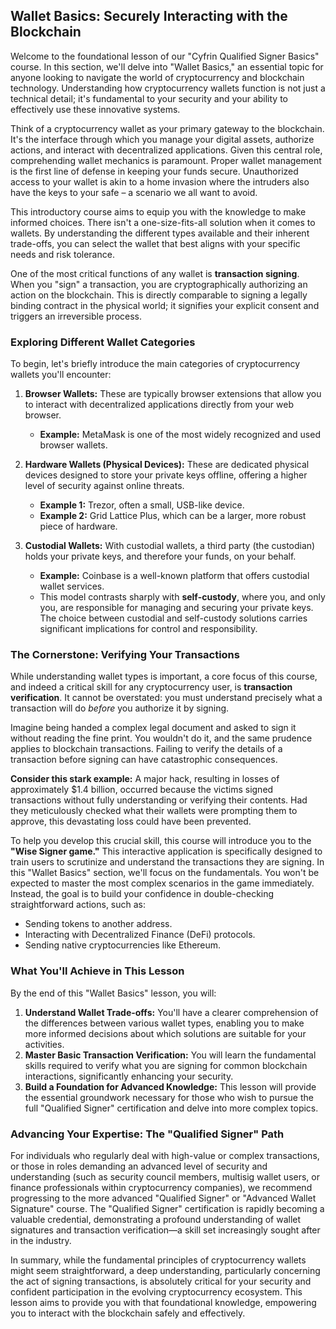 ## Wallet Basics: Securely Interacting with the Blockchain

Welcome to the foundational lesson of our "Cyfrin Qualified Signer Basics" course. In this section, we'll delve into "Wallet Basics," an essential topic for anyone looking to navigate the world of cryptocurrency and blockchain technology. Understanding how cryptocurrency wallets function is not just a technical detail; it's fundamental to your security and your ability to effectively use these innovative systems.

Think of a cryptocurrency wallet as your primary gateway to the blockchain. It's the interface through which you manage your digital assets, authorize actions, and interact with decentralized applications. Given this central role, comprehending wallet mechanics is paramount. Proper wallet management is the first line of defense in keeping your funds secure. Unauthorized access to your wallet is akin to a home invasion where the intruders also have the keys to your safe – a scenario we all want to avoid.

This introductory course aims to equip you with the knowledge to make informed choices. There isn't a one-size-fits-all solution when it comes to wallets. By understanding the different types available and their inherent trade-offs, you can select the wallet that best aligns with your specific needs and risk tolerance.

One of the most critical functions of any wallet is **transaction signing**. When you "sign" a transaction, you are cryptographically authorizing an action on the blockchain. This is directly comparable to signing a legally binding contract in the physical world; it signifies your explicit consent and triggers an irreversible process.

### Exploring Different Wallet Categories

To begin, let's briefly introduce the main categories of cryptocurrency wallets you'll encounter:

1.  **Browser Wallets:** These are typically browser extensions that allow you to interact with decentralized applications directly from your web browser.
    *   **Example:** MetaMask is one of the most widely recognized and used browser wallets.

2.  **Hardware Wallets (Physical Devices):** These are dedicated physical devices designed to store your private keys offline, offering a higher level of security against online threats.
    *   **Example 1:** Trezor, often a small, USB-like device.
    *   **Example 2:** Grid Lattice Plus, which can be a larger, more robust piece of hardware.

3.  **Custodial Wallets:** With custodial wallets, a third party (the custodian) holds your private keys, and therefore your funds, on your behalf.
    *   **Example:** Coinbase is a well-known platform that offers custodial wallet services.
    *   This model contrasts sharply with **self-custody**, where you, and only you, are responsible for managing and securing your private keys. The choice between custodial and self-custody solutions carries significant implications for control and responsibility.

### The Cornerstone: Verifying Your Transactions

While understanding wallet types is important, a core focus of this course, and indeed a critical skill for any cryptocurrency user, is **transaction verification**. It cannot be overstated: you must understand precisely what a transaction will do *before* you authorize it by signing.

Imagine being handed a complex legal document and asked to sign it without reading the fine print. You wouldn't do it, and the same prudence applies to blockchain transactions. Failing to verify the details of a transaction before signing can have catastrophic consequences.

**Consider this stark example:** A major hack, resulting in losses of approximately $1.4 billion, occurred because the victims signed transactions without fully understanding or verifying their contents. Had they meticulously checked what their wallets were prompting them to approve, this devastating loss could have been prevented.

To help you develop this crucial skill, this course will introduce you to the **"Wise Signer game."** This interactive application is specifically designed to train users to scrutinize and understand the transactions they are signing. In this "Wallet Basics" section, we'll focus on the fundamentals. You won't be expected to master the most complex scenarios in the game immediately. Instead, the goal is to build your confidence in double-checking straightforward actions, such as:

*   Sending tokens to another address.
*   Interacting with Decentralized Finance (DeFi) protocols.
*   Sending native cryptocurrencies like Ethereum.

### What You'll Achieve in This Lesson

By the end of this "Wallet Basics" lesson, you will:

1.  **Understand Wallet Trade-offs:** You'll have a clearer comprehension of the differences between various wallet types, enabling you to make more informed decisions about which solutions are suitable for your activities.
2.  **Master Basic Transaction Verification:** You will learn the fundamental skills required to verify what you are signing for common blockchain interactions, significantly enhancing your security.
3.  **Build a Foundation for Advanced Knowledge:** This lesson will provide the essential groundwork necessary for those who wish to pursue the full "Qualified Signer" certification and delve into more complex topics.

### Advancing Your Expertise: The "Qualified Signer" Path

For individuals who regularly deal with high-value or complex transactions, or those in roles demanding an advanced level of security and understanding (such as security council members, multisig wallet users, or finance professionals within cryptocurrency companies), we recommend progressing to the more advanced "Qualified Signer" or "Advanced Wallet Signature" course. The "Qualified Signer" certification is rapidly becoming a valuable credential, demonstrating a profound understanding of wallet signatures and transaction verification—a skill set increasingly sought after in the industry.

In summary, while the fundamental principles of cryptocurrency wallets might seem straightforward, a deep understanding, particularly concerning the act of signing transactions, is absolutely critical for your security and confident participation in the evolving cryptocurrency ecosystem. This lesson aims to provide you with that foundational knowledge, empowering you to interact with the blockchain safely and effectively.